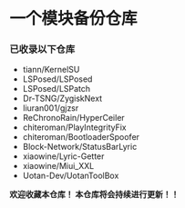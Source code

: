 # 一个模块备份仓库
### 已收录以下仓库
+ tiann/KernelSU
+ LSPosed/LSPosed
+ LSPosed/LSPatch
+ Dr-TSNG/ZygiskNext
+ liuran001/gjzsr
+ ReChronoRain/HyperCeiler
+ chiteroman/PlayIntegrityFix
+ chiteroman/BootloaderSpoofer
+ Block-Network/StatusBarLyric
+ xiaowine/Lyric-Getter
+ xiaowine/Miui_XXL
+ Uotan-Dev/UotanToolBox

**欢迎收藏本仓库！ 本仓库将会持续进行更新！！**
